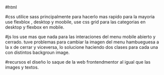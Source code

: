 #html


#css
utilice sass principalmente para hacerlo mas rapido
para la mayoria use flexblox , desktop y moobile, use css grid para las categorias en desktop y flexbox en mobile.


#js
los use mas que nada para las interaciones del menu mobile abierto y cerrado.
tuve problemas para cambiar la imagen del menu hambueguesa a la x de cerrar y viceversa, lo solucione haciendo dos clases para cada una con distintos backgroun image.


#recursos 
el diseño lo saque de la web frontendmentor al igual que las images y textos.